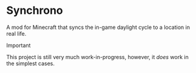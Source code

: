 # Synchrono

A mod for Minecraft that syncs the in-game daylight cycle to a location in real life.

> [!IMPORTANT]
> 
> This project is still very much work-in-progress,
> however, it _does_ work in the simplest cases.
